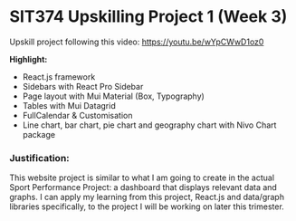 # SIT374 Upskilling Project 1 (Week 3)

Upskill project following this video: https://youtu.be/wYpCWwD1oz0

**Highlight:**

- React.js framework
- Sidebars with React Pro Sidebar
- Page layout with Mui Material (Box, Typography)
- Tables with Mui Datagrid
- FullCalendar & Customisation
- Line chart, bar chart, pie chart and geography chart with Nivo Chart package

### Justification:

This website project is similar to what I am going to create in the actual Sport
Performance Project: a dashboard that displays relevant data and graphs. I can
apply my learning from this project, React.js and data/graph libraries
specifically, to the project I will be working on later this trimester.
